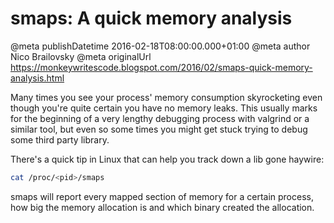 # smaps: A quick memory analysis

@meta publishDatetime 2016-02-18T08:00:00.000+01:00
@meta author Nico Brailovsky
@meta originalUrl https://monkeywritescode.blogspot.com/2016/02/smaps-quick-memory-analysis.html

Many times you see your process' memory consumption skyrocketing even though you're quite certain you have no memory leaks. This usually marks for the beginning of a very lengthy debugging process with valgrind or a similar tool, but even so some times you might get stuck trying to debug some third party library.

There's a quick tip in Linux that can help you track down a lib gone haywire:

```bash
cat /proc/<pid>/smaps
```

smaps will report every mapped section of memory for a certain process, how big the memory allocation is and which binary created the allocation.

